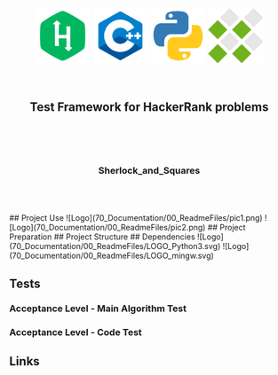 <!-- PROJECT LOGO -->
<br/>
<br/>
<br/>
<div align="center">
    <img src="70_Documentation/00_ReadmeFiles/hk.png" alt="Logo" width="100" height="100">
    <img src="70_Documentation/00_ReadmeFiles/cpp.png" alt="Logo" width="100" height="100">
    <img src="70_Documentation/00_ReadmeFiles/py.png" alt="Logo" width="100" height="100">
    <img src="70_Documentation/00_ReadmeFiles/mingw.png" alt="Logo" width="100" height="100">
  </a>
<br/>
<br/>
<br/>
<h2 align="center"> Test Framework for HackerRank problems  </h2>
<br/>
<br/>
<br/>
<h3 align="center"> Sherlock_and_Squares  </h3>
<br/>
<br/>
<br/>
</div>
<!-- TABLE OF CONTENTS -->
## Project Use
![Logo](70_Documentation/00_ReadmeFiles/pic1.png)
![Logo](70_Documentation/00_ReadmeFiles/pic2.png)
## Project Preparation
## Project Structure
## Dependencies 
![Logo](70_Documentation/00_ReadmeFiles/LOGO_Python3.svg)
![Logo](70_Documentation/00_ReadmeFiles/LOGO_mingw.svg)

## Tests
### Acceptance Level - Main Algorithm Test
### Acceptance Level - Code Test
## Links
<!-- MARKDOWN LINKS & IMAGES -->
<!-- https://www.markdownguide.org/basic-syntax/#reference-style-links -->
